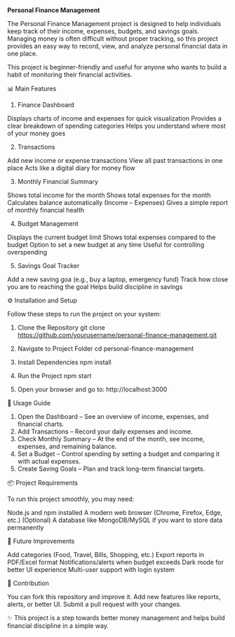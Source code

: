 **Personal Finance Management**

The Personal Finance Management project is designed to help individuals keep track of their income, expenses, budgets, and savings goals. Managing money is often difficult without proper tracking, so this project provides an easy way to record, view, and analyze personal financial data in one place.

This project is beginner-friendly and useful for anyone who wants to build a habit of monitoring their financial activities.

📊 Main Features

1. Finance Dashboard

Displays charts of income and expenses for quick visualization
Provides a clear breakdown of spending categories
Helps you understand where most of your money goes

2. Transactions

Add new income or expense transactions
View all past transactions in one place
Acts like a digital diary for money flow

3. Monthly Financial Summary

Shows total income for the month
Shows total expenses for the month
Calculates balance automatically (Income – Expenses)
Gives a simple report of monthly financial health

4. Budget Management

Displays the current budget limit
Shows total expenses compared to the budget
Option to set a new budget at any time
Useful for controlling overspending

5. Savings Goal Tracker

Add a new saving goa (e.g., buy a laptop, emergency fund)
Track how close you are to reaching the goal
Helps build discipline in savings

⚙️ Installation and Setup

Follow these steps to run the project on your system:

1. Clone the Repository
   git clone https://github.com/yourusername/personal-finance-management.git
  
2. Navigate to Project Folder
   cd personal-finance-management

3. Install Dependencies
   npm install
 
4. Run the Project
   npm start
   
5. Open your browser and go to:
   http://localhost:3000

📝 Usage Guide

1. Open the Dashboard – See an overview of income, expenses, and financial charts.
2. Add Transactions – Record your daily expenses and income.
3. Check Monthly Summary – At the end of the month, see income, expenses, and remaining balance.
4. Set a Budget – Control spending by setting a budget and comparing it with actual expenses.
5. Create Saving Goals – Plan and track long-term financial targets.

📦 Project Requirements

To run this project smoothly, you may need:

Node.js and npm installed
A modern web browser (Chrome, Firefox, Edge, etc.)
(Optional) A database like MongoDB/MySQL if you want to store data permanently

🔮 Future Improvements

Add categories (Food, Travel, Bills, Shopping, etc.)
Export reports in PDF/Excel format
Notifications/alerts when budget exceeds
Dark mode for better UI experience
Multi-user support with login system

🙌 Contribution

You can fork this repository and improve it.
Add new features like reports, alerts, or better UI.
Submit a pull request with your changes.

✨ This project is a step towards better money management and helps build financial discipline in a simple way.


